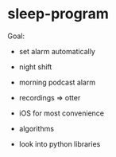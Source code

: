 # sleep-program

Goal: 
* set alarm automatically
* night shift
* morning podcast alarm
* recordings => otter
* iOS for most convenience

* algorithms
* look into python libraries
